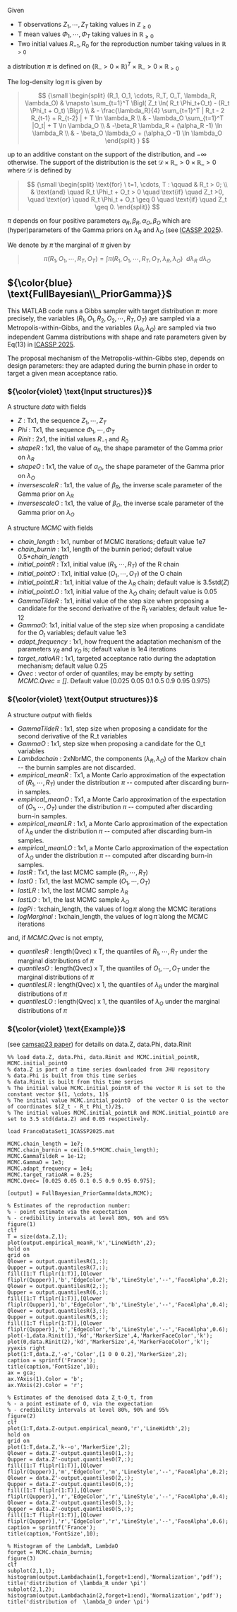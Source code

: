  Given
- T observations $Z_1, \cdots, Z_T$ taking values in $\mathbb{Z}_{\geq 0}$
- T mean values $\Phi_1, \cdots, \Phi_T$ taking values in $\mathbb{R}_{\geq 0}$
- Two initial values $R_{-1}, R_0$ for the reproduction number  taking values in $\mathbb{R}_{>0}$

a distribution $\pi$ is defined on $(\mathbb{R}\_{>0} \times \mathbb{R})^{T} \times \mathbb{R}\_{>0} \times \mathbb{R}_{>0}$

The log-density $\log \pi$ is given by 
> $$ 
> {\small \begin{split}
> (R_1, O_1, \cdots, R_T, O_T, \lambda_R, \lambda_O) & \mapsto \sum_{t=1}^T \Bigl( Z_t \ln( R_t \Phi_t+O_t) - (R_t \Phi_t + O_t) \Bigr)  \\
> & - \frac{\lambda_R}{4} \sum_{t=1}^T | R_t - 2 R_{t-1} + R_{t-2} | + T \ln \lambda_R   \\
> & - \lambda_O  \sum_{t=1}^T |O_t| + T \ln \lambda_O \\
> & -\beta_R \lambda_R + (\alpha_R -1) \ln \lambda_R \\
> & - \beta_O \lambda_O + (\alpha_O -1) \ln \lambda_O
\end{split} } 
> $$

up to an additive constant on the support of the distribution, and $-\infty$ otherwise. The support of the distribution is the set $\mathcal{D} \times \mathbb{R}\_{>0} \times \mathbb{R}\_{>0}$ where $\mathcal{D}$ is defined by

> $$
> {\small \begin{split}
> \text{for} \ t=1, \cdots, T :  \qquad & R_t > 0;  \\
> & \text{and} \quad   R_t \Phi_t + O_t > 0  \quad \text{if} \quad Z_t >0, \quad \text{or} \quad R_t \Phi_t + O_t \geq 0  \quad \text{if} \quad Z_t  \geq 0.
> \end{split}}
> $$

$\pi$ depends on four positive parameters $\alpha_R, \beta_R, \alpha_O,\beta_O$ which are (hyper)parameters of the Gamma priors on $\lambda_R$ and $\lambda_O$ (see [ICASSP 2025](<https://hal.science/hal-04695138>)). 


We denote by $\tilde \pi$ the marginal of $\pi$ given by
>$$
> \tilde \pi(R_1, O_1, \cdots, R_T, O_T) = \int \pi( R_1, O_1, \cdots, R_T, O_T, \lambda_R, \lambda_O) \ \ d \lambda_R \ d \lambda_O
>$$

## ${\color{blue} \text{FullBayesian\\_PriorGamma}}$

This MATLAB code runs a Gibbs sampler with target distribution $\pi$: more precisely, the variables $(R_1,O_1, R_2, O_2, \cdots, R_T, O_T)$ are sampled via a Metropolis-within-Gibbs, and the variables $(\lambda_R, \lambda_O)$ are sampled via two independent Gamma distributions with shape and rate parameters given by Eq(13) in [ICASSP 2025](<https://hal.science/hal-04695138>).

The proposal mechanism of the Metropolis-within-Gibbs step, depends on design parameters: they are adapted during the burnin phase in order to target a given mean acceptance ratio. 

### ${\color{violet} \text{Input structures}}$
A structure _data_ with fields
- _Z_ : Tx1, the sequence $Z_1, \cdots, Z_T$
- _Phi_ : Tx1, the sequence $\Phi_1, \cdots, \Phi_T$
- _Rinit_ : 2x1, the initial values $R_{-1}$ and $R_0$
- _shapeR_ : 1x1, the value of $\alpha_R$, the shape parameter of the Gamma prior on $\lambda_R$
- _shapeO_ : 1x1, the value of $\alpha_O$, the shape parameter of the Gamma prior on $\lambda_O$
- _inversescaleR_ : 1x1, the value of $\beta_R$, the inverse scale parameter of the Gamma prior on $\lambda_R$
- _inversescaleO_ : 1x1, the value of $\beta_O$, the inverse scale parameter of the Gamma prior on $\lambda_O$

A structure _MCMC_ with fields
- _chain\_length_ : 1x1, number of MCMC iterations; default value 1e7
-  _chain\_burnin_ : 1x1, length of the burnin period; default value 0.5*_chain\_length_
-  _initial\_pointR_ : Tx1, initial value $(R_1, \cdots, R_T)$ of the R chain 
-  _initial\_pointO_ : Tx1, initial value $(O_1, \cdots, O_T)$ of the O chain
-  _initial\_pointLR_ : 1x1, initial value of the $\lambda_R$ chain; default value is $3.5  \mathrm{std}(Z)$
- _initial\_pointLO_ : 1x1, initial value of the $\lambda_O$ chain; default value is $0.05$
-  _GammaTildeR_ : 1x1, initial value of the step size when proposing a candidate for the second derivative of the $R_t$ variables; default value 1e-12
-  _GammaO_: 1x1, initial value of the step size when proposing a candidate for the $O_t$ variables; default value 1e3
-  _adapt_frequency_ : 1x1, how frequent the adaptation mechanism of the parameters $\gamma_{\tilde R}$ and $\gamma_O$ is; default value is 1e4 iterations
-  _target\_ratioAR_ : 1x1, targeted acceptance ratio during the adaptation mechanism; default value 0.25
- _Qvec_ : vector of order of quantiles; may be empty by setting _MCMC.Qvec = []_. Default value (0.025 0.05 0.1 0.5 0.9 0.95 0.975)

  
### ${\color{violet} \text{Output structures}}$
A structure _output_ with fields
- _GammaTildeR_ : 1x1, step size when proposing a candidate for the second derivative of the R_t variables
- _GammaO_ : 1x1, step size when proposing a candidate for the O_t variables
- _Lambdachain_ : 2xNbrMC, the components $(\lambda_R,\lambda_O)$ of the Markov chain -- the burnin samples are not discarded.
- _empirical_meanR_ : Tx1, a Monte Carlo approximation of the expectation of $(R_1, \cdots, R_T)$ under the distribution $\pi$ -- computed after discarding burn-in samples.
- _empirical_meanO_ : Tx1, a Monte Carlo approximation of the expectation of $(O_1, \cdots, O_T)$ under the  distribution $\pi$ -- computed after discarding burn-in samples.
- _empirical_meanLR_ : 1x1, a Monte Carlo approximation of the expectation of $\lambda_R$ under the distribution $\pi$ -- computed after discarding burn-in samples.
- _empirical_meanLO_ : 1x1, a Monte Carlo approximation of the expectation of $\lambda_O$ under the  distribution $\pi$ -- computed after discarding burn-in samples.
- _lastR_ : Tx1, the last MCMC sample $(R_1, \cdots, R_T)$
- _lastO_ : Tx1, the last MCMC sample $(O_1, \cdots, O_T)$
- _lastLR_ : 1x1, the last MCMC sample $\lambda_R$
- _lastLO_ : 1x1, the last MCMC sample $\lambda_O$
- _logPi_ : 1xchain\_length, the values of $\log \pi$ along the MCMC iterations
- _logMarginal_ : 1xchain\_length, the values of $\log \tilde \pi$ along the MCMC iterations
  
and, if _MCMC.Qvec_ is not empty,
- _quantilesR_ : length(Qvec) x T, the quantiles of $R_1, \cdots, R_T$ under the marginal distributions of $\pi$
- _quantilesO_ : length(Qvec) x T, the quantiles of $O_1, \cdots, O_T$ under the marginal distributions of $\pi$
- _quantilesLR_ : length(Qvec) x 1, the quantiles of $\lambda_R$ under the marginal distributions of $\pi$
- _quantilesLO_ : length(Qvec) x 1, the quantiles of $\lambda_O$ under the marginal distributions of $\pi$



### ${\color{violet} \text{Example}}$
(see [camsap23 paper](https://hal.science/hal-04174245v2)) for details on data.Z, data.Phi, data.Rinit

```
%% load data.Z, data.Phi, data.Rinit and MCMC.initial_pointR, MCMC.initial_pointO
% data.Z is part of a time series downloaded from JHU repository
% data.Phi is built from this time series 
% data.Rinit is built from this time series 
% The initial value MCMC.initial_pointR of the vector R is set to the constant vector $(1, \cdots, 1)$
% The initial value MCMC.initial_pointO  of the vector O is the vector of coordinates $(Z_t - R_t Phi_t)/2$.
% The initial values MCMC.initial_pointLR and MCMC.initial_pointLO are set to 3.5 std(data.Z) and 0.05 respectively.

load FranceDataSet1_ICASSP2025.mat

MCMC.chain_length = 1e7;
MCMC.chain_burnin = ceil(0.5*MCMC.chain_length);
MCMC.GammaTildeR = 1e-12;
MCMC.GammaO = 1e3;
MCMC.adapt_frequency = 1e4;
MCMC.target_ratioAR = 0.25;
MCMC.Qvec= [0.025 0.05 0.1 0.5 0.9 0.95 0.975];

[output] = FullBayesian_PriorGamma(data,MCMC);

% Estimates of the reproduction number:
% - point estimate via the expectation
% - credibility intervals at level 80%, 90% and 95%
figure(1)
clf 
T = size(data.Z,1);
plot(output.empirical_meanR,'k','LineWidth',2);
hold on
grid on
Qlower = output.quantilesR(1,:);
Qupper = output.quantilesR(7,:);
fill([1:T fliplr(1:T)],[Qlower fliplr(Qupper)],'b','EdgeColor','b','LineStyle','--','FaceAlpha',0.2);
Qlower = output.quantilesR(2,:);
Qupper = output.quantilesR(6,:);
fill([1:T fliplr(1:T)],[Qlower fliplr(Qupper)],'b','EdgeColor','b','LineStyle','--','FaceAlpha',0.4);
Qlower = output.quantilesR(3,:);
Qupper = output.quantilesR(5,:);
fill([1:T fliplr(1:T)],[Qlower fliplr(Qupper)],'b','EdgeColor','b','LineStyle','--','FaceAlpha',0.6);
plot(-1,data.Rinit(1),'kd','MarkerSize',4,'MarkerFaceColor','k');
plot(0,data.Rinit(2),'kd','MarkerSize',4,'MarkerFaceColor','k');
yyaxis right
plot(1:T,data.Z,'-o','Color',[1 0 0 0.2],'MarkerSize',2);
caption = sprintf('France');
title(caption,'FontSize',10);
ax = gca;
ax.YAxis(1).Color = 'b';
ax.YAxis(2).Color = 'r';

% Estimates of the denoised data Z_t-O_t, from
% - a point estimate of O, via the expectation
% - credibility intervals at level 80%, 90% and 95%
figure(2)
clf 
plot(1:T,data.Z-output.empirical_meanO,'r','LineWidth',2);
hold on
grid on
plot(1:T,data.Z,'k--o','MarkerSize',2);
Qlower = data.Z'-output.quantilesO(1,:);
Qupper = data.Z'-output.quantilesO(7,:);
fill([1:T fliplr(1:T)],[Qlower fliplr(Qupper)],'m','EdgeColor','m','LineStyle','--','FaceAlpha',0.2);
Qlower = data.Z'-output.quantilesO(2,:);
Qupper = data.Z'-output.quantilesO(6,:);
fill([1:T fliplr(1:T)],[Qlower fliplr(Qupper)],'r','EdgeColor','r','LineStyle','--','FaceAlpha',0.4);
Qlower = data.Z'-output.quantilesO(3,:);
Qupper = data.Z'-output.quantilesO(5,:);
fill([1:T fliplr(1:T)],[Qlower fliplr(Qupper)],'r','EdgeColor','r','LineStyle','--','FaceAlpha',0.6);
caption = sprintf('France');
title(caption,'FontSize',10);

% Histogram of the LambdaR, LambdaO
forget = MCMC.chain_burnin; 
figure(3)
clf
subplot(2,1,1);
histogram(output.Lambdachain(1,forget+1:end),'Normalization','pdf');
title('distribution of \lambda_R under \pi')
subplot(2,1,2);
histogram(output.Lambdachain(2,forget+1:end),'Normalization','pdf');
title('distribution of  \lambda_O under \pi')






